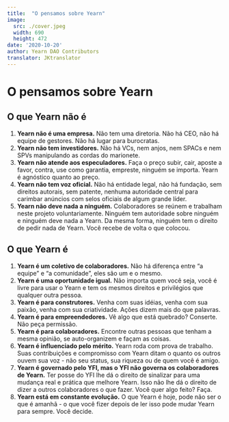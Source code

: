 ```yaml
---
title:  "O pensamos sobre Yearn"
image:
  src: ./cover.jpeg
  width: 690
  height: 472
date: '2020-10-20'
author: Yearn DAO Contributors
translator: JKtranslator
---
```


# O pensamos sobre Yearn

## O que Yearn não é

1.	**Yearn não é uma empresa.** Não tem uma diretoria. Não há CEO, não há equipe de gestores. Não há lugar para burocratas.
2.	**Yearn não tem investidores.** Não há VCs, nem anjos, nem SPACs e nem SPVs manipulando as cordas do marionete.
3.	**Yearn não atende aos especuladores.** Faça o preço subir, cair, aposte a favor, contra, use como garantia, empreste, ninguém se importa. Yearn é agnóstico quanto ao preço.
4.	**Yearn não tem voz oficial.** Não há entidade legal, não há fundação, sem direitos autorais, sem patente, nenhuma autoridade central para carimbar anúncios com selos oficiais de algum grande líder.
5.	**Yearn não deve nada a ninguém.** Colaboradores se reúnem e trabalham neste projeto voluntariamente. Ninguém tem autoridade sobre ninguém e ninguém deve nada a Yearn. Da mesma forma, ninguém tem o direito de pedir nada de Yearn. Você recebe de volta o que colocou.

## O que Yearn é

1.	**Yearn é um coletivo de colaboradores.** Não há diferença entre “a equipe” e “a comunidade”, eles são um e o mesmo.
2.	**Yearn é uma oportunidade igual.** Não importa quem você seja, você é livre para usar o Yearn e tem os mesmos direitos e privilégios que qualquer outra pessoa.
3.	**Yearn é para construtores.** Venha com suas idéias, venha com sua paixão, venha com sua criatividade. Ações dizem mais do que palavras.
4.	**Yearn é para empreendedores.** Vê algo que está quebrado? Conserte. Não peça permissão.
5.	**Yearn é para colaboradores.** Encontre outras pessoas que tenham a mesma opinião, se auto-organizem e façam as coisas.
6.	**Yearn é influenciado pelo mérito.** Yearn roda com prova de trabalho. Suas contribuições e compromisso com Yearn ditam o quanto os outros ouvem sua voz - não seu status, sua riqueza ou de quem você é amigo.
7.	**Yearn é governado pelo YFI, mas o YFI não governa os colaboradores de Yearn.** Ter posse do YFI lhe dá o direito de sinalizar para uma mudança real e prática que melhore Yearn. Isso não lhe dá o direito de dizer a outros colaboradores o que fazer. Você quer algo feito? Faça.
8.	**Yearn está em constante evolução.** O que Yearn é hoje, pode não ser o que é amanhã - o que você fizer depois de ler isso pode mudar Yearn para sempre. Você decide.